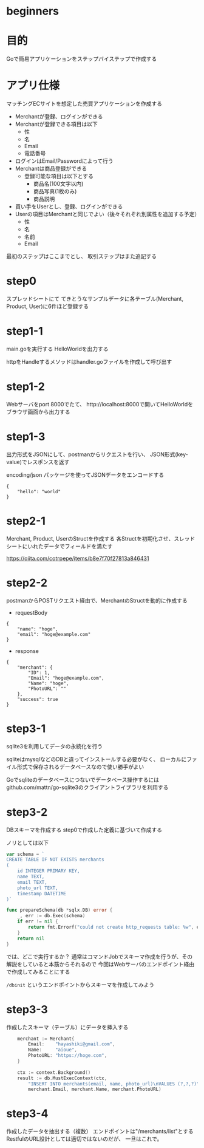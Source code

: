 # beginners

# 目的 

Goで簡易アプリケーションをステップバイステップで作成する

# アプリ仕様

マッチングECサイトを想定した売買アプリケーションを作成する

- Merchantが登録、ログインができる
- Merchantが登録できる項目は以下
    - 性
    - 名
    - Email
    - 電話番号
- ログインはEmail/Passwordによって行う
- Merchantは商品登録ができる
    - 登録可能な項目は以下とする
        - 商品名(100文字以内)
        - 商品写真(1枚のみ)
        - 商品説明
- 買い手をUserとし、登録、ログインができる
- Userの項目はMerchantと同じでよい（後々それぞれ別属性を追加する予定）
    - 性
    - 名
    - 名前
    - Email

最初のステップはここまでとし、 取引ステップはまた追記する

# step0

スプレッドシートにて
てきとうなサンプルデータに各テーブル(Merchant, Product, User)に6件ほど登録する

# step1-1

main.goを実行する
HelloWorldを出力する

httpをHandleするメソッドはhandler.goファイルを作成して呼び出す

# step1-2

Webサーバをport 8000でたて、
http://localhost:8000で開いてHelloWorldをブラウザ画面から出力する

# step1-3

出力形式をJSONにして、postmanからリクエストを行い、
JSON形式(key-value)でレスポンスを返す

encoding/json パッケージを使ってJSONデータをエンコードする

```
{
    "hello": "world"
}
```

# step2-1

Merchant, Product, UserのStructを作成する
各Structを初期化させ、スレッドシートにいれたデータでフィールドを満たす

https://qiita.com/cotrpepe/items/b8e7f70f27813a846431

# step2-2

postmanからPOSTリクエスト経由で、MerchantのStructを動的に作成する

- requestBody
```
{
    "name": "hoge",
    "email": "hoge@example.com"
}
```

- response
```
{
    "merchant": {
        "ID": 1,
        "Email": "hoge@example.com",
        "Name": "hoge",
        "PhotoURL": ""
    },
    "success": true
}
```

# step3-1

sqlite3を利用してデータの永続化を行う

sqliteはmysqlなどのDBと違ってインストールする必要がなく、
ローカルにファイル形式で保存されるデータベースなので使い勝手がよい

Goでsqliteのデータベースにつないでデータベース操作するには
github.com/mattn/go-sqlite3のクライアントライブラリを利用する

# step3-2

DBスキーマを作成する
step0で作成した定義に基づいて作成する

ノリとしては以下
```go
var schema = `
CREATE TABLE IF NOT EXISTS merchants
(
	id INTEGER PRIMARY KEY,
	name TEXT,
	email TEXT,
	photo_url TEXT,
	timestamp DATETIME
)`

func prepareSchema(db *sqlx.DB) error {
	_, err := db.Exec(schema)
	if err != nil {
		return fmt.Errorf("could not create http_requests table: %w", err)
	}
	return nil
}
```

では、どこで実行するか？
通常はコマンドJobでスキーマ作成を行うが、その解説をしていると本筋からそれるので
今回はWebサーバのエンドポイント経由で作成してみることにする

`/dbinit` というエンドポイントからスキーマを作成してみよう

# step3-3

作成したスキーマ（テーブル）にデータを挿入する

```go
    merchant := Merchant{
        Email:    "hayashiki@gmail.com",
        Name:     "aioue",
        PhotoURL: "https://hoge.com",
    }
    
    ctx := context.Background()
    result := db.MustExecContext(ctx,
        "INSERT INTO merchants(email, name, photo_url)\nVALUES (?,?,?)",
        merchant.Email, merchant.Name, merchant.PhotoURL)
```

# step3-4

作成したデータを抽出する（複数）
エンドポイントは"/merchants/list"とする
RestfulのURL設計としては適切ではないのだが、 一旦はこれで。
